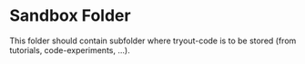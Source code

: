 # Sandbox Folder

This folder should contain subfolder where tryout-code is to be stored (from tutorials, code-experiments, ...).
